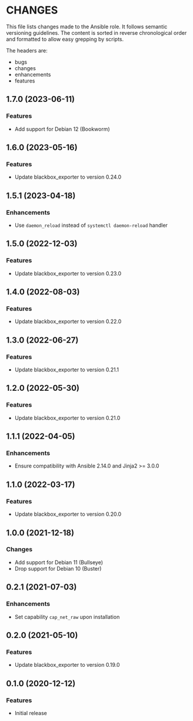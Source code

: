 # CHANGES

This file lists changes made to the Ansible role. It follows semantic versioning
guidelines. The content is sorted in reverse chronological order and formatted
to allow easy grepping by scripts.

The headers are:
- bugs
- changes
- enhancements
- features

## 1.7.0 (2023-06-11)

### Features

- Add support for Debian 12 (Bookworm)

## 1.6.0 (2023-05-16)

### Features

- Update blackbox_exporter to version 0.24.0

## 1.5.1 (2023-04-18)

### Enhancements

- Use `daemon_reload` instead of `systemctl daemon-reload` handler

## 1.5.0 (2022-12-03)

### Features

- Update blackbox_exporter to version 0.23.0

## 1.4.0 (2022-08-03)

### Features

- Update blackbox_exporter to version 0.22.0

## 1.3.0 (2022-06-27)

### Features

- Update blackbox_exporter to version 0.21.1

## 1.2.0 (2022-05-30)

### Features

- Update blackbox_exporter to version 0.21.0

## 1.1.1 (2022-04-05)

### Enhancements

- Ensure compatibility with Ansible 2.14.0 and Jinja2 >= 3.0.0

## 1.1.0 (2022-03-17)

### Features

- Update blackbox_exporter to version 0.20.0

## 1.0.0 (2021-12-18)

### Changes

- Add support for Debian 11 (Bullseye)
- Drop support for Debian 10 (Buster)

## 0.2.1 (2021-07-03)

### Enhancements

- Set capability `cap_net_raw` upon installation

## 0.2.0 (2021-05-10)

### Features

- Update blackbox_exporter to version 0.19.0

## 0.1.0 (2020-12-12)

### Features

- Initial release
